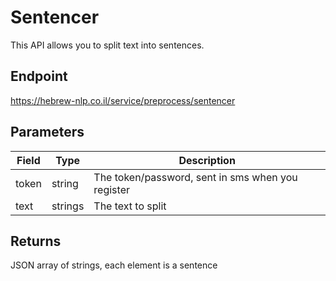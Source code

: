 # Sentencer

This API allows you to split text into sentences. 

## Endpoint
https://hebrew-nlp.co.il/service/preprocess/sentencer

## Parameters
Field | Type | Description
------|------|-------------
token | string | The token/password, sent in sms when you register
text | strings | The text to split

## Returns
JSON array of strings, each element is a sentence